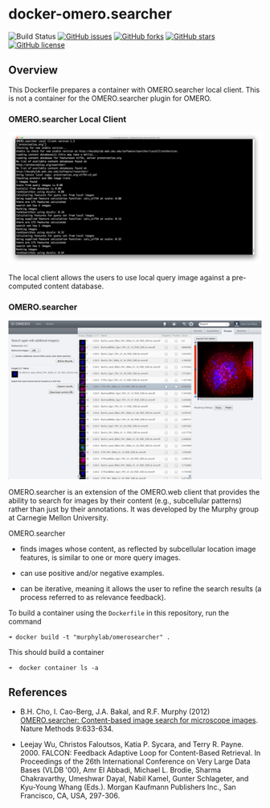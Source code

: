 # docker-omero.searcher

![Build Status](https://travis-ci.org/icaoberg/docker-omero.searcher.svg?branch=master)
[![GitHub issues](https://img.shields.io/github/issues/icaoberg/docker-omero.searcher.svg)](https://github.com/icaoberg/docker-omero.searcher/issues)
[![GitHub forks](https://img.shields.io/github/forks/icaoberg/docker-omero.searcher.svg)](https://github.com/icaoberg/docker-omero.searcher/network)
[![GitHub stars](https://img.shields.io/github/stars/icaoberg/docker-omero.searcher.svg)](https://github.com/icaoberg/docker-omero.searcher/stargazers)
[![GitHub license](https://img.shields.io/badge/license-GPLv3-blue.svg)](https://raw.githubusercontent.com/icaoberg/docker-omero.searcher/master/LICENSE)

## Overview

This Dockerfile prepares a container with OMERO.searcher local client. This is not a container for the OMERO.searcher plugin for OMERO.

### OMERO.searcher Local Client

![OMERO.searcher local client](images/local.png)

The local client allows the users to use local query image against a pre-computed content database.

### OMERO.searcher

![OMERO.searcher server](images/server.png)

OMERO.searcher is an extension of the OMERO.web client that provides the ability to search for images by their content (e.g., subcellular patterns) rather than just by their annotations. It was developed by the Murphy group at Carnegie Mellon University.

OMERO.searcher

* finds images whose content, as reflected by subcellular location image features, is similar to one or more query images.

* can use positive and/or negative examples.

* can be iterative, meaning it allows the user to refine the search results (a process referred to as relevance feedback).

To build a container using the `Dockerfile` in this repository, run the command

```
➜ docker build -t "murphylab/omerosearcher" .
```

This should build a container

```
➜  docker container ls -a
```

## References

* B.H. Cho, I. Cao-Berg, J.A. Bakal, and R.F. Murphy (2012) [OMERO.searcher: Content-based image search for microscope images](https://www.nature.com/articles/nmeth.2086). Nature Methods 9:633-634.

* Leejay Wu, Christos Faloutsos, Katia P. Sycara, and Terry R. Payne. 2000. FALCON: Feedback Adaptive Loop for Content-Based Retrieval. In Proceedings of the 26th International Conference on Very Large Data Bases (VLDB '00), Amr El Abbadi, Michael L. Brodie, Sharma Chakravarthy, Umeshwar Dayal, Nabil Kamel, Gunter Schlageter, and Kyu-Young Whang (Eds.). Morgan Kaufmann Publishers Inc., San Francisco, CA, USA, 297-306.
